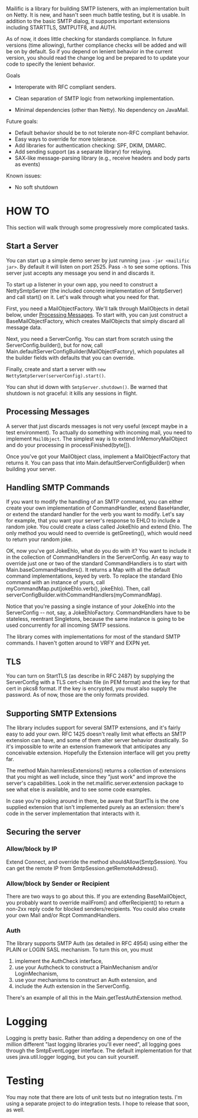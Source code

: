 Mailific is a library for building SMTP listeners, with an implementation built on Netty. It is new,
and hasn't seen much battle testing, but it is usable. In addition to the basic SMTP dialog, it
supports important extensions including STARTTLS, SMTPUTF8, and AUTH.

As of now, it does little checking for standards compliance. In future versions (time allowing),
further compliance checks will be added and will be on by default. So if you depend on lenient
behavior in the current version, you should read the change log and be prepared to to update your
code to specify the lenient behavior.

Goals

* Interoperate with RFC compliant senders.

* Clean separation of SMTP logic from networking implementation.

* Minimal dependencies (other than Netty). No dependency on JavaMail.

Future goals:

* Default behavior should be to not tolerate non-RFC compliant behavior.
* Easy ways to override for more tolerance.
* Add libraries for authentication checking: SPF, DKIM, DMARC.
* Add sending support (as a separate library) for relaying.
* SAX-like message-parsing library (e.g., receive headers and body parts as events)

Known issues:
* No soft shutdown

# HOW TO

This section will walk through some progressively more complicated tasks.

## Start a Server

You can start up a simple demo server by just running `java -jar <mailific jar>`. By default it will
listen on port 2525. Pass `-h` to see some options. This server just accepts any message you send in
and discards it.

To start up a listener in your own app, you need to construct a NettySmtpServer (the included
concrete implementation of SmtpServer) and call start() on it. Let's walk through what you need
for that.

First, you need a MailObjectFactory. We'll talk through MailObjects in detail below, under
[Processing Messages](#processing-messages). To start with, you can just construct a
BaseMailObjectFactory, which creates MailObjects that simply discard all message data.

Next, you need a ServerConfig. You can start from scratch using the ServerConfig.builder(), but for
now, call Main.defaultServerConfigBuilder(MailObjectFactory), which populates all the builder fields
with defaults that you can override.

Finally, create and start a server with `new NettySmtpServer(serverConfig).start()`.

You can shut id down with `SmtpServer.shutdown()`. Be warned that shutdown is not graceful: it kills
any sessions in flight.

## <a name="processing-messages">Processing Messages</a>

A server that just discards messages is not very useful (except maybe in a test environment). To
actually do something with incoming mail, you need to implement `MailObject`. The simplest way is to
extend InMemoryMailObject and do your processing in processFinished(byte[]).

Once you've got your MailObject class, implement a MailObjectFactory that returns it. You can pass
that into Main.defaultServerConfigBuilder() when building your server.


## Handling SMTP Commands

If you want to modify the handling of an SMTP command, you can either create your own implementation
of CommandHandler, extend BaseHandler, or extend the standard handler for the verb you want to
modify. Let's say for example, that you want your server's response to EHLO to include a random
joke. You could create a class called JokeEhlo and extend Ehlo. The only method you would need
to override is getGreeting(), which would need to return your random joke.

OK, now you've got JokeEhlo, what do you do with it? You want to include it in the collection of
CommandHandlers in the ServerConfig. An easy way to override just one or two of the standard
CommandHandlers is to start with Main.baseCommandHandlers(). It returns a Map with all the default
command implementations, keyed by verb. To replace the standard Ehlo command with an
instance of yours, call myCommandMap.put(jokeEhlo.verb(), jokeEhlo). Then, call
serverConfigBuilder.withCommandHandlers(myCommandMap).

Notice that you're passing a single instance of your JokeEhlo into the ServerConfig -- not, say, a
JokeEhloFactory. CommandHandlers have to be stateless, reentrant Singletons, because the same
instance is going to be used concurrently for all incoming SMTP sessions.

The library comes with implementations for most of the standard SMTP commands. I haven't gotten
around to VRFY and EXPN yet.

## TLS

You can turn on StartTLS (as describe in RFC 2487) by supplying the ServerConfig with a TLS
cert-chain file (in PEM format) and the key for that cert in pkcs8 format. If the key is encrypted,
you must also supply the password. As of now, those are the only formats provided.

## Supporting SMTP Extensions

The library includes support for several SMTP extensions, and it's fairly easy to add your own. RFC
1425 doesn't really limit what effects an SMTP extension can have, and some of them alter server
behavior drastically. So it's impossible to write an extension framework that anticipates any
conceivable extension. Hopefully the Extension interface will get you pretty far.

The method Main.harmlessExtensions() returns a collection of extensions that you might as well
include, since they "just work" and improve the server's capabilities. Look in the
net.mailific.server.extension package to see what else is available, and to see some code examples.

In case you're poking around in there, be aware that StartTls is the one supplied extension that
isn't implemented purely as an extension: there's code in the server implementation that interacts
with it.

## Securing the server

### Allow/block by IP

Extend Connect, and override the method shouldAllow(SmtpSession). You can get the remote IP from
SmtpSession.getRemoteAddress().

### Allow/block by Sender or Recipient

There are two ways to go about this. If you are extending BaseMailObject, you probably want to
override mailFrom() and offerRecipient() to return a non-2xx reply code for blocked
senders/recipients. You could also create your own Mail and/or Rcpt CommandHandlers.

### Auth

The library supports SMTP Auth (as detailed in RFC 4954) using either the PLAIN or LOGIN SASL
mechanism. To turn this on, you must

1. implement the AuthCheck interface,
2. use your Authcheck to construct a PlainMechanism and/or LoginMechanism,
3. use your mechanisms to construct an Auth extension, and
4. include the Auth extension in the ServerConfig.

There's an example of all this in the Main.getTestAuthExtension method.

# Logging

Logging is pretty basic. Rather than adding a dependency on one of the million different "last
logging libraries you'll ever need", all logging goes through the SmtpEventLogger interface. The
default implementation for that uses java.util.logger logging, but you can suit yourself.

# Testing

You may note that there are lots of unit tests but no integration tests. I'm using a separate
project to do integration tests. I hope to release that soon, as well.
